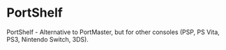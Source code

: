 # PortShelf
PortShelf - Alternative to PortMaster, but for other consoles (PSP, PS Vita, PS3, Nintendo Switch, 3DS).
